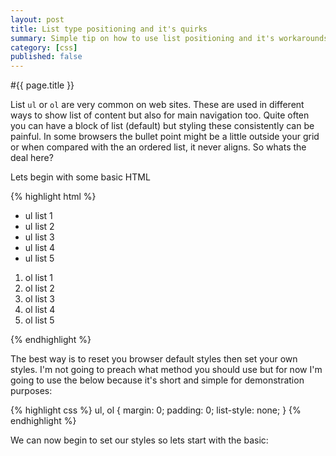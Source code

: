 ```yaml
---
layout: post
title: List type positioning and it's quirks
summary: Simple tip on how to use list positioning and it's workarounds for browser quirks
category: [css]
published: false
---
```


#{{ page.title }}

List <code>ul</code> or <code>ol</code> are very common on web sites. These are used in different ways to show list of content but also for main navigation too. Quite often you can have a block of list (default) but styling these consistently can be painful. In some browsers the bullet point might be a little outside your grid or when compared with the an ordered list, it never aligns. So whats the deal here?

Lets begin with some basic HTML

{% highlight html %}
<ul>
	<li>ul list 1</li>
	<li>ul list 2</li>
	<li>ul list 3</li>
	<li>ul list 4</li>
	<li>ul list 5</li>
</ul>
<ol>
	<li>ol list 1</li>
	<li>ol list 2</li>
	<li>ol list 3</li>
	<li>ol list 4</li>
	<li>ol list 5</li>
</ol>
{% endhighlight %}

The best way is to reset you browser default styles then set your own styles. I'm not going to preach what method you should use but for now I'm going to use the below because it's short and simple for demonstration purposes:

{% highlight css %}
ul, ol {
	margin: 0;
	padding: 0;
	list-style: none;
}
{% endhighlight %}

We can now begin to set our styles so lets start with the basic:

